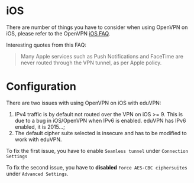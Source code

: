 # iOS
There are number of things you have to consider when using OpenVPN on iOS, 
please refer to the OpenVPN 
[iOS FAQ](https://docs.openvpn.net/docs/openvpn-connect/openvpn-connect-ios-faq.html).
 
Interesting quotes from this FAQ:

> Many Apple services such as Push Notifications and FaceTime are never routed through the VPN tunnel, as per Apple policy.

# Configuration

There are two issues with using OpenVPN on iOS with eduVPN:

1. IPv4 traffic is by default not routed over the VPN on iOS >= 9. This is 
   due to a bug in iOS/OpenVPN when IPv6 is enabled. eduVPN has IPv6 
   enabled, it is 2015...;
2. The default cipher suite selected is insecure and has to be modified to
   work with eduVPN.

To fix the first issue, you have to enable `Seamless tunnel` under 
`Connection Settings`

To fix the second issue, you have to **disabled** `Force AES-CBC ciphersuites` 
under `Advanced Settings`.
